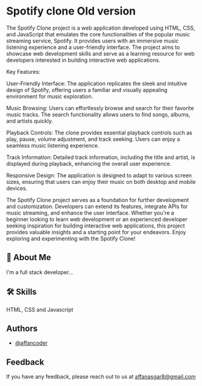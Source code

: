 
# Spotify clone Old version

The Spotify Clone project is a web application developed using HTML, CSS, and JavaScript that emulates the core functionalities of the popular music streaming service, Spotify. It provides users with an immersive music listening experience and a user-friendly interface. The project aims to showcase web development skills and serve as a learning resource for web developers interested in building interactive web applications.

Key Features:

User-Friendly Interface: The application replicates the sleek and intuitive design of Spotify, offering users a familiar and visually appealing environment for music exploration.

Music Browsing: Users can effortlessly browse and search for their favorite music tracks. The search functionality allows users to find songs, albums, and artists quickly.

Playback Controls: The clone provides essential playback controls such as play, pause, volume adjustment, and track seeking. Users can enjoy a seamless music listening experience.

Track Information: Detailed track information, including the title and artist, is displayed during playback, enhancing the overall user experience.

Responsive Design: The application is designed to adapt to various screen sizes, ensuring that users can enjoy their music on both desktop and mobile devices.

The Spotify Clone project serves as a foundation for further development and customization. Developers can extend its features, integrate APIs for music streaming, and enhance the user interface. Whether you're a beginner looking to learn web development or an experienced developer seeking inspiration for building interactive web applications, this project provides valuable insights and a starting point for your endeavors. Enjoy exploring and experimenting with the Spotify Clone!







## 🚀 About Me
I'm a full stack developer...


## 🛠 Skills
HTML, CSS and Javascript


## Authors

- [@affancoder](https://github.com/affancoder)


## Feedback

If you have any feedback, please reach out to us at affanasgar8@gmail.com

